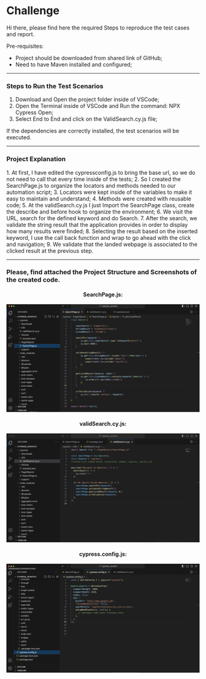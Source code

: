 # Challenge

Hi there, please find here the required Steps to reproduce the test cases and report.

Pre-requisites:
-  Project should be downloaded from shared link of GitHub;
-  Need to have Maven installed and configured;

---------------

<h3>Steps to Run the Test Scenarios</h3>

1. Download and Open the project folder inside of VSCode;
2. Open the Terminal inside of VSCode and Run the command: NPX Cypress Open;
3. Select End to End and click on the ValidSearch.cy.js file;

If the dependencies are correctly installed, the test scenarios will be executed.

---------------

<h3>Project Explanation</h3>
1. At first, I have edited the cypressconfig.js to bring the base url, so we do not need to call that every time inside of the tests;
2. So I created the SearchPage.js to organize the locators and methods needed to our automation script;
3. Locators were kept inside of the variables to make it easy to maintain and understand;
4. Methods were created with reusable code;
5. At the validSearch.cy.js I just Import the SearchPage class, create the describe and before hook to organize the environment;
6. We visit the URL, search for the defined keyword and do Search.
7. After the search, we validate the string result that the application provides in order to display how many results were finded;
8. Selecting the result based on the inserted keyword, I use the call back function and wrap to go ahead with the click and navigation;
9. We validate that the landed webpage is associated to the clicked result at the previous step.


---------------

<h3>    Please, find attached the Project Structure and Screenshots of the created code. </h3>


<h4><center>SearchPage.js:
<br> </br>
<div align="left">
<img src="Screenshot 2024-01-03 at 5.42.24 AM.png" width="700px"/>
</div>

<h4><center>validSearch.cy.js:
<br> </br>
<div align="left">
<img src="Screenshot 2024-01-03 at 5.41.21 AM.png" width="700px"/>
</div>  

<h4><center>cypress.config.js:
<br> </br>
<div align="left">
<img src="Screenshot 2024-01-03 at 5.43.19 AM.png" width="700px"/>
</div>  
